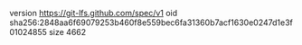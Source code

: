version https://git-lfs.github.com/spec/v1
oid sha256:2848aa6f69079253b460f8e559bec6fa31360b7acf1630e0247d1e3f01024855
size 4662
